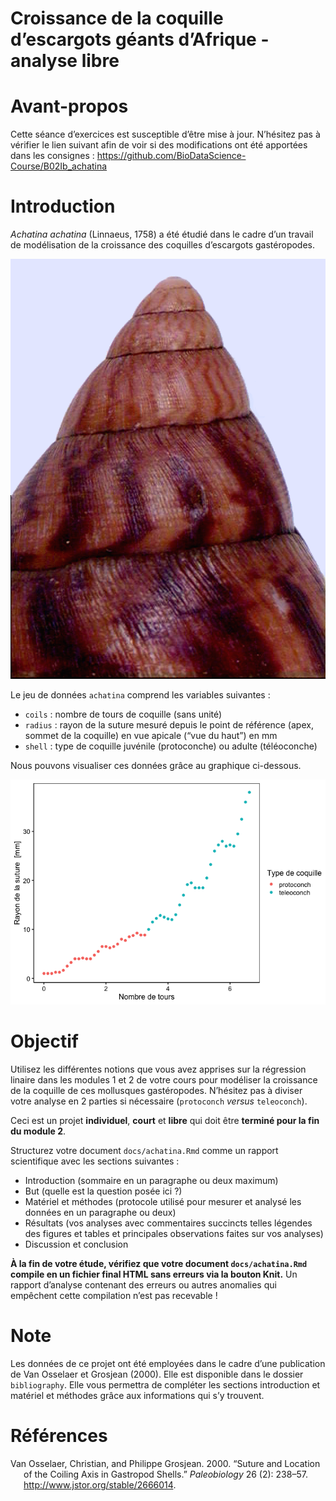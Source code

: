 Croissance de la coquille d’escargots géants d’Afrique - analyse libre
================

# Avant-propos

Cette séance d’exercices est susceptible d’être mise à jour. N’hésitez
pas à vérifier le lien suivant afin de voir si des modifications ont été
apportées dans les consignes :
<https://github.com/BioDataScience-Course/B02Ib_achatina>

# Introduction

*Achatina achatina* (Linnaeus, 1758) a été étudié dans le cadre d’un
travail de modélisation de la croissance des coquilles d’escargots
gastéropodes.

![](images/achatina.png)

Le jeu de données `achatina` comprend les variables suivantes :

-   `coils` : nombre de tours de coquille (sans unité)
-   `radius` : rayon de la suture mesuré depuis le point de référence
    (apex, sommet de la coquille) en vue apicale (“vue du haut”) en mm
-   `shell` : type de coquille juvénile (protoconche) ou adulte
    (téléoconche)

Nous pouvons visualiser ces données grâce au graphique ci-dessous.

![](README_files/figure-gfm/unnamed-chunk-1-1.png)<!-- -->

# Objectif

Utilisez les différentes notions que vous avez apprises sur la
régression linaire dans les modules 1 et 2 de votre cours pour modéliser
la croissance de la coquille de ces mollusques gastéropodes. N’hésitez
pas à diviser votre analyse en 2 parties si nécessaire (`protoconch`
*versus* `teleoconch`).

Ceci est un projet **individuel**, **court** et **libre** qui doit être
**terminé pour la fin du module 2**.

Structurez votre document `docs/achatina.Rmd` comme un rapport
scientifique avec les sections suivantes :

-   Introduction (sommaire en un paragraphe ou deux maximum)
-   But (quelle est la question posée ici ?)
-   Matériel et méthodes (protocole utilisé pour mesurer et analysé les
    données en un paragraphe ou deux)
-   Résultats (vos analyses avec commentaires succincts telles légendes
    des figures et tables et principales observations faites sur vos
    analyses)
-   Discussion et conclusion

**À la fin de votre étude, vérifiez que votre document
`docs/achatina.Rmd` compile en un fichier final HTML sans erreurs via la
bouton Knit.** Un rapport d’analyse contenant des erreurs ou autres
anomalies qui empêchent cette compilation n’est pas recevable !

# Note

Les données de ce projet ont été employées dans le cadre d’une
publication de Van Osselaer et Grosjean (2000). Elle est disponible dans
le dossier `bibliography`. Elle vous permettra de compléter les sections
introduction et matériel et méthodes grâce aux informations qui s’y
trouvent.

# Références

<div id="refs" class="references csl-bib-body hanging-indent">

<div id="ref-VanOsselaer2000" class="csl-entry">

Van Osselaer, Christian, and Philippe Grosjean. 2000. “<span
class="nocase">Suture and Location of the Coiling Axis in Gastropod
Shells</span>.” *Paleobiology* 26 (2): 238–57.
<http://www.jstor.org/stable/2666014>.

</div>

</div>
